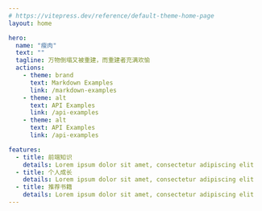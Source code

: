 ```yaml
---
# https://vitepress.dev/reference/default-theme-home-page
layout: home

hero:
  name: "瘦肉"
  text: ""
  tagline: 万物倒塌又被重建，而重建者充满欢愉
  actions:
    - theme: brand
      text: Markdown Examples
      link: /markdown-examples
    - theme: alt
      text: API Examples
      link: /api-examples
    - theme: alt
      text: API Examples
      link: /api-examples

features:
  - title: 前端知识
    details: Lorem ipsum dolor sit amet, consectetur adipiscing elit
  - title: 个人成长
    details: Lorem ipsum dolor sit amet, consectetur adipiscing elit
  - title: 推荐书籍
    details: Lorem ipsum dolor sit amet, consectetur adipiscing elit
---
```



